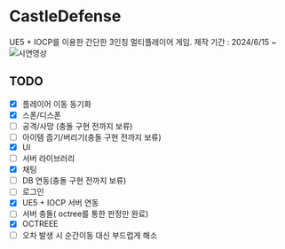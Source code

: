 # CastleDefense
UE5 + IOCP를 이용한 간단한 3인칭 멀티플레이어 게임.
제작 기간 : 2024/6/15 ~
![시연영상](https://www.youtube.com/watch?v=E3CgVydhaWI)
## TODO
- [x] 플레이어 이동 동기화
- [x] 스폰/디스폰
- [ ] 공격/사망 (충돌 구현 전까지 보류)   
- [ ] 아이템 줍기/버리기(충돌 구현 전까지 보류)   
- [x] UI   
- [ ] 서버 라이브러리
- [x] 채팅
- [ ] DB 연동(충돌 구현 전까지 보류)         
- [ ] 로그인  
- [x] UE5 + IOCP 서버 연동  
- [ ] 서버 충돌( octree를 통한 판정만 완료)
- [x] OCTREEE
- [ ] 오차 발생 시 순간이동 대신 부드럽게 해소
